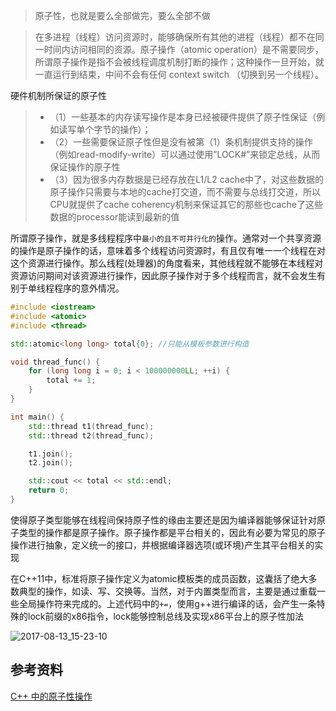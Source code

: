 > 原子性，也就是要么全部做完，要么全部不做

> 在多进程（线程）访问资源时，能够确保所有其他的进程（线程）都不在同一时间内访问相同的资源。原子操作（atomic operation）是不需要同步，所谓原子操作是指不会被线程调度机制打断的操作；这种操作一旦开始，就一直运行到结束，中间不会有任何 context switch （切换到另一个线程）。

硬件机制所保证的原子性
>* （1）一些基本的内存读写操作是本身已经被硬件提供了原子性保证（例如读写单个字节的操作）；
>* （2）一些需要保证原子性但是没有被第（1）条机制提供支持的操作（例如read-modify-write）可以通过使用”LOCK#”来锁定总线，从而保证操作的原子性
>* （3）因为很多内存数据是已经存放在L1/L2 cache中了，对这些数据的原子操作只需要与本地的cache打交道，而不需要与总线打交道，所以CPU就提供了cache coherency机制来保证其它的那些也cache了这些数据的processor能读到最新的值


所谓原子操作，就是多线程程序中`最小的且不可并行化的`操作。通常对一个共享资源的操作是原子操作的话，意味着多个线程访问资源时，有且仅有唯一一个线程在对这个资源进行操作。那么线程(处理器)的角度看来，其他线程就不能够在本线程对资源访问期间对该资源进行操作，因此原子操作对于多个线程而言，就不会发生有别于单线程程序的意外情况。

```c++
#include <iostream>
#include <atomic>
#include <thread>

std::atomic<long long> total{0}; //只能从模板参数进行构造

void thread_func() {
    for (long long i = 0; i < 100000000LL; ++i) {
        total += 1;
    }
}

int main() {
    std::thread t1(thread_func);
    std::thread t2(thread_func);

    t1.join();
    t2.join();

    std::cout << total << std::endl;
    return 0;
}
```

使得原子类型能够在线程间保持原子性的缘由主要还是因为编译器能够保证针对原子类型的操作都是原子操作。原子操作都是平台相关的，因此有必要为常见的原子操作进行抽象，定义统一的接口，并根据编译器选项(或环境)产生其平台相关的实现

在C++11中，标准将原子操作定义为atomic模板类的成员函数，这囊括了绝大多数典型的操作，如读、写、交换等。当然，对于内置类型而言，主要是通过重载一些全局操作符来完成的。上述代码中的`+=`，使用g++进行编译的话，会产生一条特殊的lock前缀的x86指令，lock能够控制总线及实现x86平台上的原子性加法 

![2017-08-13_15-23-10](http://oowjr8zsi.bkt.clouddn.com/2017-08-13_15-23-10.png)

## 参考资料
[C++ 中的原子性操作](http://lib.csdn.net/article/cplusplus/21872?knId=1169)
